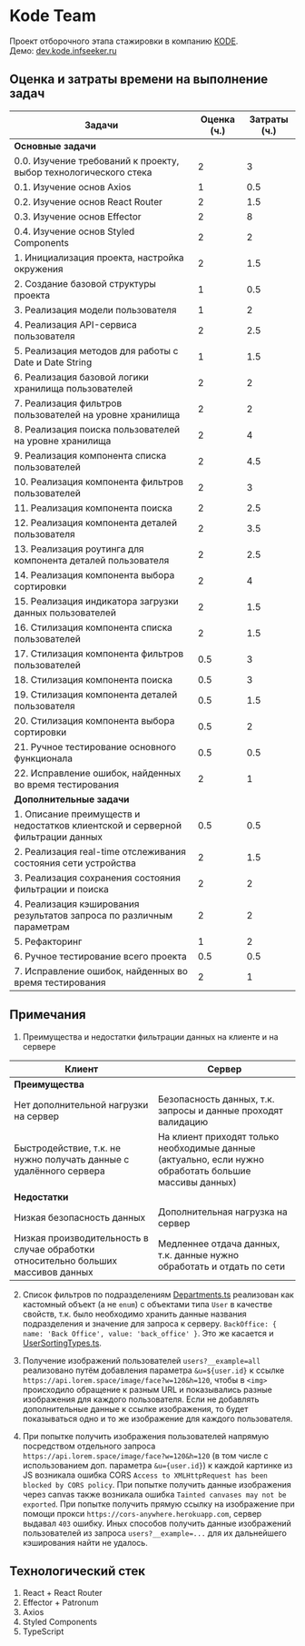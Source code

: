 # Kode Team
Проект отборочного этапа стажировки в компанию [KODE](https://kode.ru/). <br />
Демо: [dev.kode.infseeker.ru](https://dev.kode.infseeker.ru)

## Оценка и затраты времени на выполнение задач
| Задачи | Оценка (ч.) | Затраты (ч.) |
| ------ | ------ | ------ |
| **Основные задачи** | | |
| 0.0. Изучение требований к проекту, выбор технологического стека | 2 | 3 |
| 0.1. Изучение основ Axios  | 1 | 0.5 |
| 0.2. Изучение основ React Router  | 2 | 1.5 |
| 0.3. Изучение основ Effector  | 2 | 8 |
| 0.4. Изучение основ Styled Components  | 2 | 2 |
| 1. Инициализация проекта, настройка окружения | 2 | 1.5 |
| 2. Создание базовой структуры проекта | 1 | 0.5 |
| 3. Реализация модели пользователя | 1 | 2 |
| 4. Реализация API-сервиса пользователя | 2 | 2.5 |
| 5. Реализация методов для работы с Date и Date String | 1 | 1.5 |
| 6. Реализация базовой логики хранилища пользователей | 2 | 2 |
| 7. Реализация фильтров пользователей на уровне хранилища | 2 | 2 |
| 8. Реализация поиска пользователей на уровне хранилища | 2 | 4 |
| 9. Реализация компонента списка пользователей  | 2 | 4.5 |
| 10. Реализация компонента фильтров пользователей | 2 | 3 |
| 11. Реализация компонента поиска | 2 | 2.5 |
| 12. Реализация компонента деталей пользователя | 2 | 3.5 |
| 13. Реализация роутинга для компонента деталей пользователя | 2 | 2.5 |
| 14. Реализация компонента выбора сортировки | 2 | 4 |
| 15. Реализация индикатора загрузки данных пользователей | 2 | 1.5 |
| 16. Стилизация компонента списка пользователей | 2 | 1.5 |
| 17. Стилизация компонента фильтров пользователей | 0.5 | 3 |
| 18. Стилизация компонента поиска | 0.5 | 3 |
| 19. Стилизация компонента деталей пользователя | 0.5 | 1.5 |
| 20. Стилизация компонента выбора сортировки | 0.5 | 2 |
| 21. Ручное тестирование основного функционала | 0.5 | 0.5 |
| 22. Исправление ошибок, найденных во время тестирования | 2 | 1 |
| **Дополнительные задачи** | | |
| 1. Описание преимуществ и недостатков клиентской и серверной фильтрации данных | 0.5 | 0.5 |
| 2. Реализация real-time отслеживания состояния сети устройства | 2 | 1.5 |
| 3. Реализация сохранения состояния фильтрации и поиска | 2 | 2 |
| 4. Реализация кэширования результатов запроса по различным параметрам | 2 | 2 |
| 5. Рефакторинг | 1 | 2 |
| 6. Ручное тестирование всего проекта | 0.5 | 0.5 |
| 7. Исправление ошибок, найденных во время тестирования | 2 | 1 |

## Примечания
1. Преимущества и недостатки фильтрации данных на клиенте и на сервере

| Клиент | Сервер |
| ------ | ------ |
| **Преимущества** | |
| Нет дополнительной нагрузки на сервер | Безопасность данных, т.к. запросы и данные проходят валидацию |
| Быстродействие, т.к. не нужно получать данные с удалённого сервера | На клиент приходят только необходимые данные (актуально, если нужно обработать большие массивы данных) |
| **Недостатки** | |
| Низкая безопасность данных | Дополнительная нагрузка на сервер |
| Низкая производительность в случае обработки относительно больших массивов данных | Медленнее отдача данных, т.к. данные нужно обработать и отдать по сети |

2. Список фильтров по подразделениям [Departments.ts](https://github.com/infseeker/kode-team/blob/master/src/enums/Departments.ts) реализован как кастомный объект (а не ``enum``) с объектами типа ``User`` в качестве свойств, т.к. было необходимо хранить данные названия подразделения и значение для запроса к серверу. ``BackOffice: { name: 'Back Office', value: 'back_office' }``. Это же касается и [UserSortingTypes.ts](https://github.com/infseeker/kode-team/blob/master/src/enums/UserSortingTypes.ts).

3. Получение изображений пользователей ``users?__example=all`` реализовано путём добавления параметра ``&u=${user.id}`` к ссылке ``https://api.lorem.space/image/face?w=120&h=120``, чтобы в ``<img>`` происходило обращение к разным URL и показывались разные изображения для каждого пользователя. Если не добавлять дополнительные данные к ссылке изображения, то будет показываться одно и то же изображение для каждого пользователя.

4. При попытке получить изображения пользователей напрямую посредством отдельного запроса ``https://api.lorem.space/image/face?w=120&h=120`` (в том числе с использованием доп. параметра ``&u={user.id}``) к каждой картинке из JS возникала ошибка CORS ``Access to XMLHttpRequest has been blocked by CORS policy``. При попытке получить данные изображения через canvas также возникала ошибка ``Tainted canvases may not be exported``. При попытке получить прямую ссылку на изображение при помощи прокси ``https://cors-anywhere.herokuapp.com``, сервер выдавал ``403`` ошибку. Иных способов получить данные изображений пользователей из запроса ``users?__example=...`` для их дальнейшего кэширования найти не удалось.

## Технологический стек
1. React + React Router
2. Effector + Patronum
3. Axios
4. Styled Components
5. TypeScript